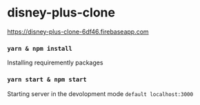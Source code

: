 # disney-plus-clone

<https://disney-plus-clone-6df46.firebaseapp.com>

### `yarn & npm install`
  Installing requiremently packages 

### `yarn start & npm start`
Starting server in the devolopment mode `default localhost:3000`
